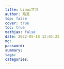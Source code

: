 ```yaml
---
title: Linux学习
author: 殇莫
top: false
cover: true
toc: true
mathjax: false
date: 2022-05-18 12:05:23
mg:
password:
summary:
tags:
categories:
---
```

